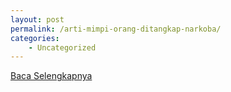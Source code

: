 ```yaml
---
layout: post
permalink: /arti-mimpi-orang-ditangkap-narkoba/
categories:
    - Uncategorized
---
```


[Baca Selengkapnya](/02)